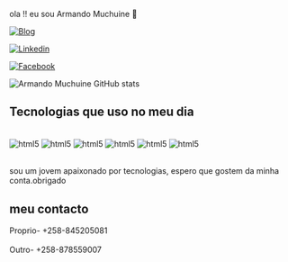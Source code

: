 ola !! eu sou Armando Muchuine 🤗

[![Blog](https://img.shields.io/badge/Blogger-1877F2?style=for-the-badge&logo=blogger&logoColor=white)]()

[![Linkedin](https://img.shields.io/badge/Linkedin-1877F2?style=for-the-badge&logo=linkedin&logoColor=white)]()

[![Facebook](https://img.shields.io/badge/Facebook-1877F2?style=for-the-badge&logo=facebook&logoColor=white)]()


![Armando Muchuine GitHub stats](https://github-readme-stats.vercel.app/api?username=armandomuchuine&show_icons=true&theme=dark)

## Tecnologias que uso no meu dia

<div style="display: inline_block"><br>
<img align="center" alt="html5" src="https://img.shields.io/badge/HTML-239120?style=for-the-badge&logo=html5&logoColor=white"/>
<img align="center" alt="html5" src="https://img.shields.io/badge/CSS-239120?&style=for-the-badge&logo=css3&logoColor=white"/>
<img align="center" alt="html5" src="https://img.shields.io/badge/Python-3776AB?style=for-the-badge&logo=python&logoColor=white"/>
<img align="center" alt="html5" src="https://img.shields.io/badge/Java-ED8B00?style=for-the-badge&logo=openjdk&logoColor=white"/>
<img align="center" alt="html5" src="https://img.shields.io/badge/PHP-777BB4?style=for-the-badge&logo=php&logoColor=white"/>
<img align="center" alt="html5" src="https://img.shields.io/badge/JavaScript-F7DF1E?style=for-the-badge&logo=javascript&logoColor=black"/>


</div>
</br>

sou um jovem apaixonado por tecnologias, espero que gostem da minha conta.obrigado

## meu contacto
<div>
Proprio- +258-845205081
</div><br>
<div>
Outro- +258-878559007
</div><br>
